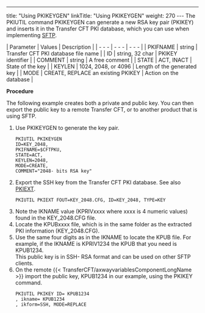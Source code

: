 ---
title: "Using PKIKEYGEN"
linkTitle: "Using PKIKEYGEN"
weight: 270
--- The PKIUTIL command PKIKEYGEN can generate a new RSA key pair (PKIKEY) and inserts it in the Transfer CFT PKI database, which you can use when implementing [SFTP](../../../../protocols_start_here/sftp_intro).

| Parameter  | Values  | Description  |
| - - - | - - - | - - - |
| PKIFNAME  | string  | Transfer CFT PKI database file name  |
| ID  | string, 32 char  | PKIKEY identifier  |
| COMMENT  | string  | A free comment  |
| STATE  | ACT, INACT | State of the key |
| KEYLEN  | 1024, 2048, or 4096  | Length of the generated key  |
| MODE  | CREATE, REPLACE an existing PKIKEY  | Action on the database  |

****Procedure****

The following example creates both a private and public key. You can then export the public key to a remote Transfer CFT, or to another product that is using SFTP.

1. Use PKIKEYGEN to generate the key pair.  
    ```
    PKIUTIL PKIKEYGEN
    ID=KEY_2048,
    PKIFNAME=$CFTPKU,
    STATE=ACT,
    KEYLEN=2048,
    MODE=CREATE,
    COMMENT="2048- bits RSA key"
    ```
1. Export the SSH key from the Transfer CFT PKI database. See also [PKIEXT](../pkiext).  
    ```
    PKIUTIL PKIEXT FOUT=KEY_2048.CFG, ID=KEY_2048, TYPE=KEY
    ```
1. Note the IKNAME value (KPRIVxxxx where xxxx is 4 numeric values) found in the KEY_2048.CFG file.
1. Locate the KPUBxxxx file, which is in the same folder as the extracted PKI information (KEY_2048.CFG).
1. Use the same four digits as in the IKNAME to locate the KPUB file. For example, if the IKNAME is KPRIV1234 the KPUB that you need is KPUB1234.  
    This public key is in SSH- RSA format and can be used on other SFTP clients.
1. On the remote {{< TransferCFT/axwayvariablesComponentLongName >}} import the public key, KPUB1234 in our example, using the PKIKEY command.  
    ```
    PKIUTIL PKIKEY ID= KPUB1234
    , ikname= KPUB1234
    , ikform=SSH, MODE=REPLACE
    ```
